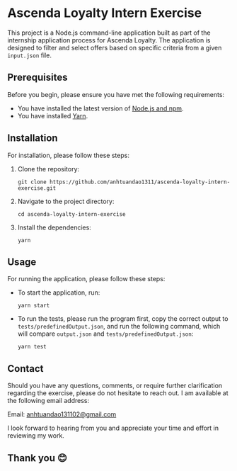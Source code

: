 # Ascenda Loyalty Intern Exercise

This project is a Node.js command-line application built as part of the internship application process for Ascenda Loyalty. The application is designed to filter and select offers based on specific criteria from a given `input.json` file.

## Prerequisites

Before you begin, please ensure you have met the following requirements:

- You have installed the latest version of [Node.js and npm](https://nodejs.org/en).
- You have installed [Yarn](https://yarnpkg.com/getting-started/install).

## Installation

For installation, please follow these steps:

1. Clone the repository:
   ```
   git clone https://github.com/anhtuandao1311/ascenda-loyalty-intern-exercise.git
   ```
2. Navigate to the project directory:
   ```
   cd ascenda-loyalty-intern-exercise
   ```
3. Install the dependencies:
   ```
   yarn
   ```

## Usage

For running the application, please follow these steps:

- To start the application, run:
  ```
  yarn start
  ```
- To run the tests, please run the program first, copy the correct output to `tests/predefinedOutput.json`, and run the following command, which will compare `output.json` and `tests/predefinedOutput.json`:
  ```
  yarn test
  ```

## Contact

Should you have any questions, comments, or require further clarification regarding the exercise, please do not hesitate to reach out. I am available at the following email address:

Email: [anhtuandao131102@gmail.com](mailto:anhtuandao131102@gmail.com)

I look forward to hearing from you and appreciate your time and effort in reviewing my work.

## Thank you 😊
